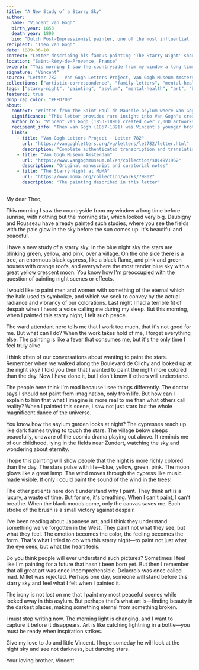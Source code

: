 ```yaml
---
title: "A New Study of a Starry Sky"
author:
  name: "Vincent van Gogh"
  birth_year: 1853
  death_year: 1890
  bio: "Dutch Post-Impressionist painter, one of the most influential figures in Western art history"
recipient: "Theo van Gogh"
date: 1889-06-18
context: "Letter describing his famous painting 'The Starry Night' shortly after completing it at the Saint-Rémy asylum"
location: "Saint-Rémy-de-Provence, France"
excerpt: "This morning I saw the countryside from my window a long time before sunrise, with nothing but the morning star, which looked very big."
signature: "Vincent"
source: "Letter 782 - Van Gogh Letters Project, Van Gogh Museum Amsterdam (inv. b643 V/1962). Complete scholarly edition verified across multiple archives."
collections: ["artistic-correspondence", "family-letters", "mental-health-letters"]
tags: ["starry-night", "painting", "asylum", "mental-health", "art", "brotherhood", "post-impressionism"]
featured: true
drop_cap_color: "#FFD700"
about:
  context: "Written from the Saint-Paul-de-Mausole asylum where Van Gogh was recovering from his mental breakdown. This letter describes one of the world's most famous paintings, 'The Starry Night,' just days after he completed it in June 1889."
  significance: "This letter provides rare insight into Van Gogh's creative process behind his masterpiece. It reveals how he transformed his view from the asylum window into one of art's most recognizable images, demonstrating his ability to find beauty amid personal suffering."
  author_bio: "Vincent van Gogh (1853-1890) created over 2,000 artworks in his decade-long career. Despite struggling with mental illness and poverty, he produced some of the world's most beloved paintings, though he sold only one during his lifetime."
  recipient_info: "Theo van Gogh (1857-1891) was Vincent's younger brother and closest confidant. As an art dealer, he provided both financial support and emotional encouragement throughout Vincent's artistic career."
  links:
    - title: "Van Gogh Letters Project - Letter 782"
      url: "https://vangoghletters.org/vg/letters/let782/letter.html"
      description: "Complete authenticated transcription and translation"
    - title: "Van Gogh Museum Amsterdam"
      url: "https://www.vangoghmuseum.nl/en/collection/s0149V1962"
      description: "Original manuscript and curatorial notes"
    - title: "The Starry Night at MoMA"
      url: "https://www.moma.org/collection/works/79802"
      description: "The painting described in this letter"
---
```


My dear Theo,

This morning I saw the countryside from my window a long time before sunrise, with nothing but the morning star, which looked very big. Daubigny and Rousseau have already painted such studies, where you see the fields with the pale glow in the sky before the sun comes up. It's beautiful and peaceful.

I have a new study of a starry sky. In the blue night sky the stars are blinking green, yellow, and pink, over a village. On the one side there is a tree, an enormous black cypress, like a black flame, and pink and green houses with orange roofs, and everywhere the most tender blue sky with a great yellow crescent moon. You know how I'm preoccupied with the question of painting night scenes or effects.

I would like to paint men and women with something of the eternal which the halo used to symbolize, and which we seek to convey by the actual radiance and vibrancy of our colorations. Last night I had a terrible fit of despair when I heard a voice calling me during my sleep. But this morning, when I painted this starry night, I felt such peace.

The ward attendant here tells me that I work too much, that it's not good for me. But what can I do? When the work takes hold of me, I forget everything else. The painting is like a fever that consumes me, but it's the only time I feel truly alive.

I think often of our conversations about wanting to paint the stars. Remember when we walked along the Boulevard de Clichy and looked up at the night sky? I told you then that I wanted to paint the night more colored than the day. Now I have done it, but I don't know if others will understand.

The people here think I'm mad because I see things differently. The doctor says I should not paint from imagination, only from life. But how can I explain to him that what I imagine is more real to me than what others call reality? When I painted this scene, I saw not just stars but the whole magnificent dance of the universe.

You know how the asylum garden looks at night? The cypresses reach up like dark flames trying to touch the stars. The village below sleeps peacefully, unaware of the cosmic drama playing out above. It reminds me of our childhood, lying in the fields near Zundert, watching the sky and wondering about eternity.

I hope this painting will show people that the night is more richly colored than the day. The stars pulse with life—blue, yellow, green, pink. The moon glows like a great lamp. The wind moves through the cypress like music made visible. If only I could paint the sound of the wind in the trees!

The other patients here don't understand why I paint. They think art is a luxury, a waste of time. But for me, it's breathing. When I can't paint, I can't breathe. When the black moods come, only the canvas saves me. Each stroke of the brush is a small victory against despair.

I've been reading about Japanese art, and I think they understand something we've forgotten in the West. They paint not what they see, but what they feel. The emotion becomes the color, the feeling becomes the form. That's what I tried to do with this starry night—to paint not just what the eye sees, but what the heart feels.

Do you think people will ever understand such pictures? Sometimes I feel like I'm painting for a future that hasn't been born yet. But then I remember that all great art was once incomprehensible. Delacroix was once called mad. Millet was rejected. Perhaps one day, someone will stand before this starry sky and feel what I felt when I painted it.

The irony is not lost on me that I paint my most peaceful scenes while locked away in this asylum. But perhaps that's what art is—finding beauty in the darkest places, making something eternal from something broken.

I must stop writing now. The morning light is changing, and I want to capture it before it disappears. Art is like catching lightning in a bottle—you must be ready when inspiration strikes.

Give my love to Jo and little Vincent. I hope someday he will look at the night sky and see not darkness, but dancing stars.

Your loving brother,
Vincent